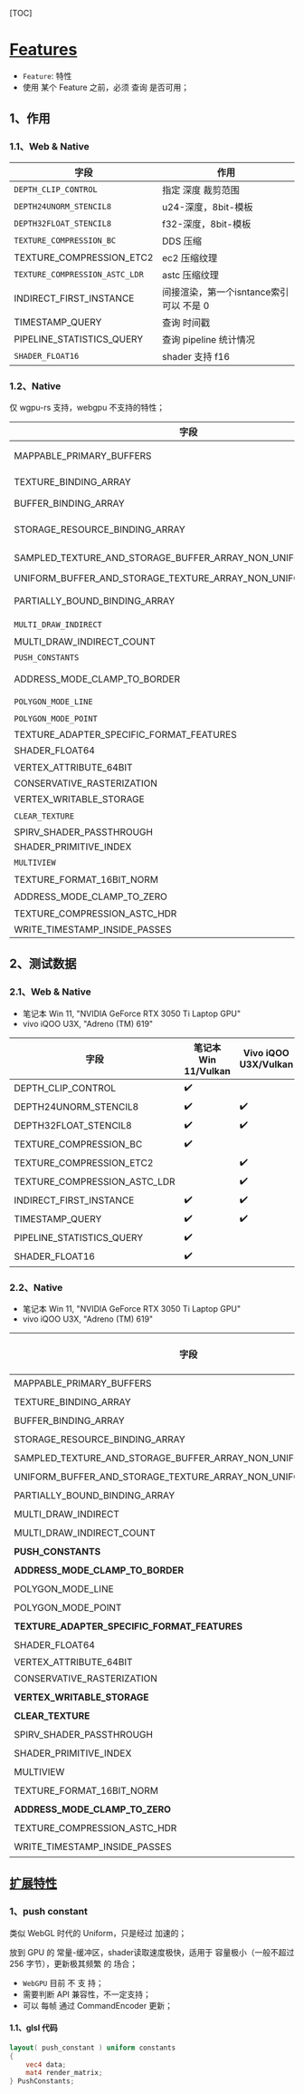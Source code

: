 [TOC]

# [Features](https://docs.rs/wgpu/latest/wgpu/struct.Features.html)

+ `Feature`: 特性
+ 使用 某个 Feature 之前，必须 查询 是否可用；

## 1、作用

### 1.1、Web & Native

|字段|作用|
|--|--|
|`DEPTH_CLIP_CONTROL`|指定 深度 裁剪范围|
|`DEPTH24UNORM_STENCIL8`|u24-深度，8bit-模板|
|`DEPTH32FLOAT_STENCIL8`|f32-深度，8bit-模板|
|`TEXTURE_COMPRESSION_BC`|DDS 压缩|
|TEXTURE_COMPRESSION_ETC2|ec2 压缩纹理|
|`TEXTURE_COMPRESSION_ASTC_LDR`|astc 压缩纹理|
|INDIRECT_FIRST_INSTANCE|间接渲染，第一个isntance索引 可以 不是 0|
|TIMESTAMP_QUERY|查询 时间戳|
|PIPELINE_STATISTICS_QUERY|查询 pipeline 统计情况|
|`SHADER_FLOAT16`|shader 支持 f16|

### 1.2、Native

仅 wgpu-rs 支持，webgpu 不支持的特性；

|字段|作用|
|--|--|
|MAPPABLE_PRIMARY_BUFFERS|去掉 webgpu限制：map 必须和 copy 的 usage 匹配|
|TEXTURE_BINDING_ARRAY|`uniform texture2D textures[10]`|
|BUFFER_BINDING_ARRAY|`uniform myBuffer { .... } buffer_array[10]`|
|STORAGE_RESOURCE_BINDING_ARRAY|shader 可用 storage buffer 或 texture 数组|
|SAMPLED_TEXTURE_AND_STORAGE_BUFFER_ARRAY_NON_UNIFORM_INDEXING|用变量 索引纹理 `texture_array[vertex_data]`|
|UNIFORM_BUFFER_AND_STORAGE_TEXTURE_ARRAY_NON_UNIFORM_INDEXING||
|PARTIALLY_BOUND_BINDING_ARRAY|绑定的 bindgroup 的 数组长度 小于 布局指定的|
|`MULTI_DRAW_INDIRECT`|间接渲染 -- 多次|
|MULTI_DRAW_INDIRECT_COUNT|间接渲染 -- 多次|
|`PUSH_CONSTANTS`|push constants|
|ADDRESS_MODE_CLAMP_TO_BORDER|sampler 寻址模式 clamp-to-border|
|`POLYGON_MODE_LINE`|边框 模式 渲染|
|`POLYGON_MODE_POINT`|点 模式 渲染|
|TEXTURE_ADAPTER_SPECIFIC_FORMAT_FEATURES||
|SHADER_FLOAT64|shader 支持 f64|
|VERTEX_ATTRIBUTE_64BIT|vs 输入 支持 u64|
|CONSERVATIVE_RASTERIZATION||
|VERTEX_WRITABLE_STORAGE|vs 支持 吸入 storage buffer|
|`CLEAR_TEXTURE`|纹理 清颜色|
|SPIRV_SHADER_PASSTHROUGH||
|SHADER_PRIMITIVE_INDEX||
|`MULTIVIEW`|多目标 渲染|
|TEXTURE_FORMAT_16BIT_NORM|纹理格式 u16|
|ADDRESS_MODE_CLAMP_TO_ZERO|sampler 寻址：clamp-to-0|
|TEXTURE_COMPRESSION_ASTC_HDR|astc hdr 纹理压缩|
|WRITE_TIMESTAMP_INSIDE_PASSES||

## 2、测试数据

### 2.1、Web & Native

+ 笔记本 Win 11, "NVIDIA GeForce RTX 3050 Ti Laptop GPU"
+ vivo iQOO U3X, "Adreno (TM) 619"

|字段|笔记本 Win 11/**Vulkan**|Vivo iQOO U3X/**Vulkan**|Vivo iQOO U3X/**GLES3**|
|--|--|--|--|
|DEPTH_CLIP_CONTROL|✔️|||
|DEPTH24UNORM_STENCIL8|✔️|✔️||
|DEPTH32FLOAT_STENCIL8|✔️|✔️||
|TEXTURE_COMPRESSION_BC|✔️|||
|TEXTURE_COMPRESSION_ETC2||✔️|✔️|
|TEXTURE_COMPRESSION_ASTC_LDR||✔️|✔️|
|INDIRECT_FIRST_INSTANCE|✔️|✔️||
|TIMESTAMP_QUERY|✔️|✔️||
|PIPELINE_STATISTICS_QUERY|✔️|||
|SHADER_FLOAT16|✔️|||

### 2.2、Native

+ 笔记本 Win 11, "NVIDIA GeForce RTX 3050 Ti Laptop GPU"
+ vivo iQOO U3X, "Adreno (TM) 619"

|字段|笔记本 Win 11/**Vulkan**|Vivo iQOO U3X/**Vulkan**|Vivo iQOO U3X/**GLES3**|
|--|--|--|--|
|MAPPABLE_PRIMARY_BUFFERS|✔️|✔️|
|TEXTURE_BINDING_ARRAY|✔️|✔️|
|BUFFER_BINDING_ARRAY|✔️|✔️|
|STORAGE_RESOURCE_BINDING_ARRAY|✔️|✔️|
|SAMPLED_TEXTURE_AND_STORAGE_BUFFER_ARRAY_NON_UNIFORM_INDEXING|✔️||
|UNIFORM_BUFFER_AND_STORAGE_TEXTURE_ARRAY_NON_UNIFORM_INDEXING|✔️||
|PARTIALLY_BOUND_BINDING_ARRAY|✔️||
|MULTI_DRAW_INDIRECT|✔️|✔️|
|MULTI_DRAW_INDIRECT_COUNT|✔️|✔️|
|**PUSH_CONSTANTS**|✔️|✔️|✔️|
|**ADDRESS_MODE_CLAMP_TO_BORDER**|✔️|✔️|✔️|
|POLYGON_MODE_LINE|✔️|✔️|
|POLYGON_MODE_POINT|✔️|✔️|
|**TEXTURE_ADAPTER_SPECIFIC_FORMAT_FEATURES**|✔️|✔️|✔️|
|SHADER_FLOAT64|✔️||
|VERTEX_ATTRIBUTE_64BIT|||
|CONSERVATIVE_RASTERIZATION|✔️||
|**VERTEX_WRITABLE_STORAGE**|✔️|✔️|✔️|
|**CLEAR_TEXTURE**|✔️|✔️|✔️|
|SPIRV_SHADER_PASSTHROUGH|✔️|✔️|
|SHADER_PRIMITIVE_INDEX|✔️|✔️|
|MULTIVIEW|✔️|✔️|
|TEXTURE_FORMAT_16BIT_NORM|✔️|✔️|
|**ADDRESS_MODE_CLAMP_TO_ZERO**|✔️|✔️|✔️|
|TEXTURE_COMPRESSION_ASTC_HDR||✔️|
|WRITE_TIMESTAMP_INSIDE_PASSES|✔️|✔️|

## [扩展特性](https://github.com/gfx-rs/wgpu/wiki/Extensions)

### 1、push constant

类似 WebGL 时代的 Uniform，只是经过 加速的；

放到 GPU 的 常量-缓冲区，shader读取速度极快，适用于 容量极小（一般不超过 256 字节），更新极其频繁 的 场合；

+ `WebGPU` 目前 不 支 持；
+ 需要判断 API 兼容性，不一定支持；
+ 可以 每帧 通过 CommandEncoder 更新；

#### 1.1、glsl 代码

``` glsl
layout( push_constant ) uniform constants
{
	vec4 data;
	mat4 render_matrix;
} PushConstants;
```